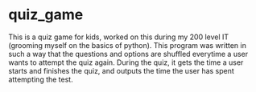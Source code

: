 # quiz_game
This is a quiz game for kids, worked on this during my 200 level IT (grooming myself on the basics of python).
This program was written in such a way that the questions and options are shuffled everytime a user wants to attempt the quiz again. During the quiz, it gets the time a user starts and finishes the quiz, and outputs the time the user has spent attempting the test.
